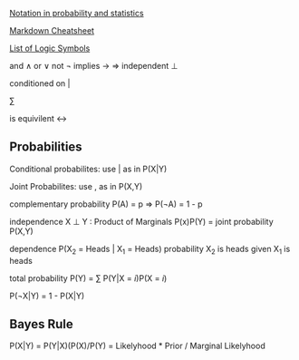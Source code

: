[Notation in probability and statistics](https://en.wikipedia.org/wiki/Notation_in_probability_and_statistics)

[Markdown Cheatsheet](https://github.com/adam-p/markdown-here/wiki/Markdown-Cheatsheet)

[List of Logic Symbols](https://en.wikipedia.org/wiki/List_of_logic_symbols)

and &and; or &or; not &not; implies &rarr; &rArr; independent &perp;

conditioned on |

&sum;


is equivilent &harr;

## Probabilities

Conditional probabilites: use | as in P(X|Y)

Joint Probabilites: use ,  as in P(X,Y)

complementary probability P(A) = p &rArr; P(&not;A) = 1 - p

independence X &perp; Y : Product of Marginals P(x)P(Y) = joint probability P(X,Y) 

dependence P(X<sub>2</sub> = Heads | X<sub>1</sub> = Heads) probability X<sub>2</sub> is heads given X<sub>1</sub> is heads

total probability P(Y) = &sum; P(Y|X = *i*)P(X = *i*)

P(&not;X|Y) = 1 - P(X|Y)

## Bayes Rule

P(X|Y) = P(Y|X)(P(X)/P(Y)  =  Likelyhood * Prior / Marginal Likelyhood

